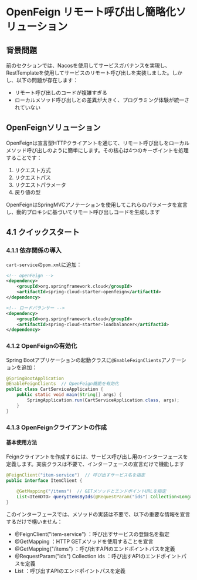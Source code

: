 # OpenFeign リモート呼び出し簡略化ソリューション

## 背景問題
前のセクションでは、Nacosを使用してサービスガバナンスを実現し、RestTemplateを使用してサービスのリモート呼び出しを実装しました。しかし、以下の問題が存在します：
- リモート呼び出しのコードが複雑すぎる
- ローカルメソッド呼び出しとの差異が大きく、プログラミング体験が統一されていない

## OpenFeignソリューション
OpenFeignは宣言型HTTPクライアントを通じて、リモート呼び出しをローカルメソッド呼び出しのように簡単にします。その核心は4つのキーポイントを処理することです：
1. リクエスト方式
2. リクエストパス
3. リクエストパラメータ
4. 戻り値の型

OpenFeignはSpringMVCアノテーションを使用してこれらのパラメータを宣言し、動的プロキシに基づいてリモート呼び出しコードを生成します

## 4.1 クイックスタート

### 4.1.1 依存関係の導入
`cart-service`の`pom.xml`に追加：

```xml
<!-- openFeign -->
<dependency>
    <groupId>org.springframework.cloud</groupId>
    <artifactId>spring-cloud-starter-openfeign</artifactId>
</dependency>

<!-- ロードバランサー -->
<dependency>
    <groupId>org.springframework.cloud</groupId>
    <artifactId>spring-cloud-starter-loadbalancer</artifactId>
</dependency>
```

### 4.1.2 OpenFeignの有効化
Spring Bootアプリケーションの起動クラスに`@EnableFeignClients`アノテーションを追加：

```java
@SpringBootApplication
@EnableFeignClients  // OpenFeign機能を有効化
public class CartServiceApplication {
    public static void main(String[] args) {
        SpringApplication.run(CartServiceApplication.class, args);
    }
}
```

### 4.1.3 OpenFeignクライアントの作成

#### 基本使用方法
Feignクライアントを作成するには、サービス呼び出し用のインターフェースを定義します。実装クラスは不要で、インターフェースの宣言だけで機能します

```java
@FeignClient("item-service")  // 呼び出すサービス名を指定
public interface ItemClient {
    
    @GetMapping("/items")  // GETメソッドとエンドポイントURLを指定
    List<ItemDTO> queryItemsByIds(@RequestParam("ids") Collection<Long> ids);
}
```

このインターフェースでは、メソッドの実装は不要で、以下の重要な情報を宣言するだけで構いません：
- @FeignClient("item-service") ：呼び出すサービスの登録名を指定
- @GetMapping ：HTTP GETメソッドを使用することを宣言
- @GetMapping("/items") ：呼び出すAPIのエンドポイントパスを定義
- @RequestParam("ids") Collection<Long> ids ：呼び出すAPIのエンドポイントパスを定義
- List<ItemDTO> ：呼び出すAPIのエンドポイントパスを定義



